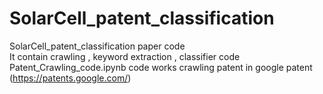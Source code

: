 # SolarCell_patent_classification
SolarCell_patent_classification paper code<br>
It contain crawling , keyword extraction , classifier code <br>
Patent_Crawling_code.ipynb code works crawling patent in google patent (https://patents.google.com/)<br>
